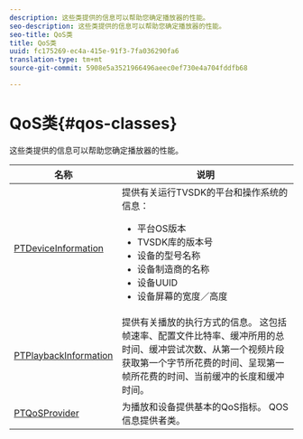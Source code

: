 ```yaml
---
description: 这些类提供的信息可以帮助您确定播放器的性能。
seo-description: 这些类提供的信息可以帮助您确定播放器的性能。
seo-title: QoS类
title: QoS类
uuid: fc175269-ec4a-415e-91f3-7fa036290fa6
translation-type: tm+mt
source-git-commit: 5908e5a3521966496aeec0ef730e4a704fddfb68

---
```



# QoS类{#qos-classes}

这些类提供的信息可以帮助您确定播放器的性能。

<table frame="all" colsep="1" rowsep="1" id="table_2893EFF9755149159A4F94E781C76B6E"> 
 <thead> 
  <tr rowsep="1"> 
   <th colname="1" class="entry"> 名称 </th> 
   <th colname="2" class="entry"> 说明 </th> 
  </tr> 
 </thead>
 <tbody> 
  <tr rowsep="1"> 
   <td colname="1"> <a href="https://help.adobe.com/en_US/primetime/api/psdk/appledoc/Classes/PTDeviceInformation.html" format="html" scope="external"> PTDeviceInformation</a> </td> 
   <td colname="2">提供有关运行TVSDK的平台和操作系统的信息： 
    <ul id="ul_0DE69F3B38E84964AB98DCCD11E5E123"> 
     <li id="li_19B2D1889FCA4B0F8FCB0EE8F87353B2">平台OS版本 </li> 
     <li id="li_CA35F4A48FD34555AC7D7832D5997AD4">TVSDK库的版本号 </li> 
     <li id="li_30D38320C2A3440E92C0A477FFFBF9A0">设备的型号名称 </li> 
     <li id="li_2D15164B987E405685B96A900EBF041D">设备制造商的名称 </li> 
     <li id="li_B78485CB9580444DB9694404706BA191">设备UUID </li> 
     <li id="li_841EA77499B44F0692192F9DE1A798E4">设备屏幕的宽度／高度 </li> 
    </ul> </td> 
  </tr> 
  <tr rowsep="1"> 
   <td colname="1"><a href="https://help.adobe.com/en_US/primetime/api/psdk/appledoc/Classes/PTPlaybackInformation.html" format="html" scope="external"> PTPlaybackInformation</a> </td> 
   <td colname="2"> 提供有关播放的执行方式的信息。 这包括帧速率、配置文件比特率、缓冲所用的总时间、缓冲尝试次数、从第一个视频片段获取第一个字节所花费的时间、呈现第一帧所花费的时间、当前缓冲的长度和缓冲时间。 </td> 
  </tr> 
  <tr rowsep="1"> 
   <td colname="1"><a href="https://help.adobe.com/en_US/primetime/api/psdk/appledoc/Classes/PTQoSProvider.html" format="html" scope="external"> PTQoSProvider</a> </td> 
   <td colname="2">
    <ph>
      为播放和设备提供基本的QoS指标。
    </ph>
    <ph>
      QOS信息提供者类。
    </ph> </td> 
  </tr> 
 </tbody> 
</table>

